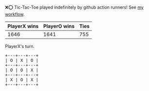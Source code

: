 :x::o: Tic-Tac-Toe played indefinitely by github action runners! See [my workflow](.github/workflows/play.yaml).

|PlayerX wins|PlayerO wins|Ties|
|-|-|-|
|1646|1641|755|

PlayerX's turn.

<pre>
+---+---+---+
| O | X | O |
+---+---+---+
| O | O | X |
+---+---+---+
| X | O | X |
+---+---+---+
</pre>